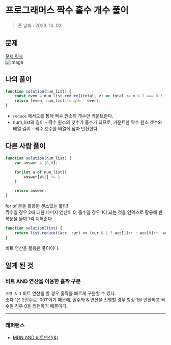 # 프로그래머스 짝수 홀수 개수 풀이
> 푼 날짜 : 2023. 10. 02
## 문제
[문제 링크](https://school.programmers.co.kr/learn/courses/30/lessons/120824)  
![image](https://github.com/makepin2r/TIL/assets/39889583/b73f9d83-4ba1-4bde-b343-25e0346e6e6d)
## 나의 풀이
```javascript
function solution(num_list) {
    const even = num_list.reduce((total, v) => total += v % 2 === 0 ? 1 : 0, 0);
    return [even, num_list.length - even];
}
```
- `reduce` 메서드를 통해 짝수 원소의 개수만 카운트한다.
- num_list의 길이 - 짝수 원소의 갯수가 홀수가 되므로, 카운트한 짝수 원소 갯수와 배열 길이 - 짝수 갯수를 배열에 담아 반환한다.

## 다른 사람 풀이
```javascript
function solution(num_list) {
    var answer = [0,0];

    for(let a of num_list){
        answer[a%2] += 1
    }

    return answer;
}
```
for of 문을 활용한 센스있는 풀이!  
짝수일 경우 2에 대한 나머지 연산이 0, 홀수일 경우 1이 되는 것을 인덱스로 활용해 반복문을 돌며 1씩 더해준다.
```javascript
function solution(list) {
    return list.reduce((acc, cur) => (cur & 1 ? acc[1]++ : acc[0]++, acc), [0, 0])
}
```
비트 연산을 활용한 풀이이다.  

## 알게 된 것
### 비트 AND 연산을 이용한 홀짝 구분
`숫자 & 1` 비트 연산을 할 경우 홀짝을 빠르게 구분할 수 있다.  
숫자 1은 2진수로 '001'이기 때문에, 홀수와 & 연산을 진행할 경우 항상 1을 반환하고 짝수일 경우 0을 리턴하기 때문이다.  

---
### 레퍼런스
- [MDN AND 비트연산(&)](https://developer.mozilla.org/ko/docs/Web/JavaScript/Reference/Operators/Bitwise_AND)
